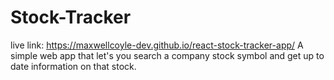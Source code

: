 # Stock-Tracker
live link: https://maxwellcoyle-dev.github.io/react-stock-tracker-app/
A simple web app that let's you search a company stock symbol and get up to date information on that stock.
